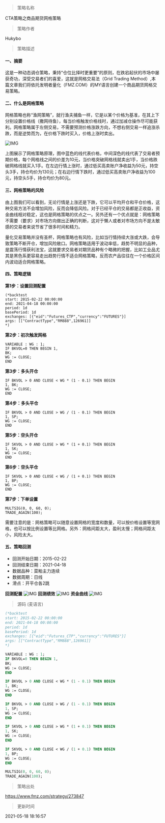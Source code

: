 
> 策略名称

CTA策略之商品期货网格策略

> 策略作者

Hukybo

> 策略描述

#### 一、摘要
这是一种动态调仓策略，秉持“仓位比择时更重要”的原则，在跌宕起伏的市场中屡获奇功，深受交易者们的喜爱，这就是网格交易法（Grid Trading Method）,本篇文章我们将依托发明者量化（FMZ.COM）的MY语言创建一个商品期货网格交易策略。

#### 二、什么是网格策略
网格策略也称“渔网策略”，就行渔夫捕鱼一样，它是以某个价格为基准，在其上下分别设置价格线（撒网待鱼），每当价格触发价格线时，通过加减仓操作尽可能获利。网格策略属于左侧交易，不需要预测价格涨跌方向，不想右侧交易一样追涨杀跌，而是逆势而为，在价格下跌时买入，价格上涨时卖出。

 ![IMG](https://www.fmz.com/upload/asset/39e6d13230875ca90a67.png) 

上图展示了网格策略原理，图中蓝色的线代表价格，中间深色的线代表了交易者预期价格，每个网格线之间的价差为10元，当价格突破网格线就卖出1手，当价格跌破网格线就买入1手。在左边行情上涨时，通过低买高卖账户净收益为50元，持空头3手，持仓均价为130元；在右边行情下跌时，通过低买高卖账户净收益为100元，持空头5手，持仓均价为80元。

#### 三、网格策略的风险
由上图我们可以看到，无论行情是上涨还是下跌，它可以平均开仓和平仓价格，这种交易方法不会增加风险，反而会降低风险。对于已经平仓的交易都是正收益，资金曲线相对稳定，这也是网格策略的优点之一。另外还有一个优点就是：网格策略不需要（要求）对市场方向做出正确的判断，这对于懒人或者对市场方向不是太敏感的交易者来说节省了很多时间和精力。

量化交易策略并没有圣杯，网格策略也有风险，比如当行情持续大涨或大跌，会导致策略不断开仓，增加风险敞口。网格策略适用于波动率低，趋势不明显的品种，是震荡行情获利法宝，这就要求交易者对期货品种有个略微的把握，比如工业品尤其是黑色系更容易走出趋势行情不适合网格策略，反而农产品往往在一个价格区间内波动适合网格策略。

#### 四、策略逻辑
**第1步：设置回测配置**
```
(*backtest
start: 2015-02-22 00:00:00
end: 2021-04-18 00:00:00
period: 1d
basePeriod: 1d
exchanges: [{"eid":"Futures_CTP","currency":"FUTURES"}]
args: [["ContractType","RM888",126961]]
*)
```
**第2步：初次触发网格**
```
VARIABLE : WG : 1;
IF BKVOL=0 THEN BEGIN 1, 
BK;
WG := CLOSE;
END
```
**第3步：多头开仓**
```
IF BKVOL > 0 AND CLOSE < WG * (1 - 0.1) THEN BEGIN 
1, BK;
WG := CLOSE;
END
```
**第4步：多头平仓**
```
IF BKVOL > 0 AND CLOSE > WG / (1 - 0.1) THEN BEGIN 
1, SP;
WG := CLOSE;
END
```
**第5步：空头开仓**
```
IF SKVOL > 0 AND CLOSE > WG * (1 + 0.1) THEN BEGIN 
1, SK;
WG := CLOSE;
END
```
**第6步：空头平仓**
```
IF SKVOL > 0 AND CLOSE < WG / (1 + 0.1) THEN BEGIN 
1, BP;
WG := CLOSE;
END
```
**第7步：下单设置**
```
MULTSIG(0, 0, 60, 0);
TRADE_AGAIN(100);
```
需要注意的是：网格策略可以随意设置网格的宽度和数量，可以按价格设置等宽网格，也可以按比例设置等比网格。另外：网格间距太大，盈利太慢；网格间距太小，风险太大。


#### 五、策略回测
- 回测开始日期：2015-02-22
- 回测结束日期：2021-04-18
- 数据品种：菜粕主力连续
- 数据周期：日线
- 滑点：开平仓各2跳

**回测配置**
 ![IMG](https://www.fmz.com/upload/asset/39978d86ba5117cc9c5c.png) 
**回测绩效**
  ![IMG](https://www.fmz.com/upload/asset/3a39e723690c1a97b3a4.png) 
**资金曲线**
 ![IMG](https://www.fmz.com/upload/asset/399d8e28dcdc63713b61.png) 




> 源码 (麦语言)

``` pascal
(*backtest
start: 2015-02-22 00:00:00
end: 2021-04-18 00:00:00
period: 1d
basePeriod: 1d
exchanges: [{"eid":"Futures_CTP","currency":"FUTURES"}]
args: [["ContractType","RM888",126961]]
*)

VARIABLE : WG : 1;
IF BKVOL=0 THEN BEGIN 1, 
BK;
WG := CLOSE;
END

IF BKVOL > 0 AND CLOSE < WG * (1 - 0.1) THEN BEGIN 
1, BK;
WG := CLOSE;
END

IF BKVOL > 0 AND CLOSE > WG / (1 - 0.1) THEN BEGIN 
1, SP;
WG := CLOSE;
END

IF SKVOL > 0 AND CLOSE > WG * (1 + 0.1) THEN BEGIN 
1, SK;
WG := CLOSE;
END

IF SKVOL > 0 AND CLOSE < WG / (1 + 0.1) THEN BEGIN 
1, BP;
WG := CLOSE;
END

MULTSIG(0, 0, 60, 0);
TRADE_AGAIN(100);


```

> 策略出处

https://www.fmz.com/strategy/273847

> 更新时间

2021-05-18 18:16:57
